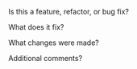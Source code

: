 Is this a feature, refactor, or bug fix?


What does it fix?


What changes were made?


Additional comments?
